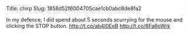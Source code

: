 Title: chirp
Slug: 1858d52f6004705cae1cb0abc8de8fa2

In my defence, I did spend about 5 seconds scurrying for the mouse and clicking the STOP button. <a href="http://t.co/ab4I0EeB">http://t.co/ab4I0EeB</a> <a href="http://t.co/6Fa6oWrk">http://t.co/6Fa6oWrk</a>
